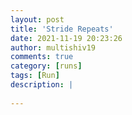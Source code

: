 ```yaml
---
layout: post
title: 'Stride Repeats'
date: 2021-11-19 20:23:26
author: multishiv19
comments: true
category: [runs]
tags: [Run]
description: |
    
---
```





<div width='100%' class='strava-embed-placeholder' data-embed-type='activity' data-embed-id='6277798474'></div>
<script src='https://strava-embeds.com/embed.js'></script>
